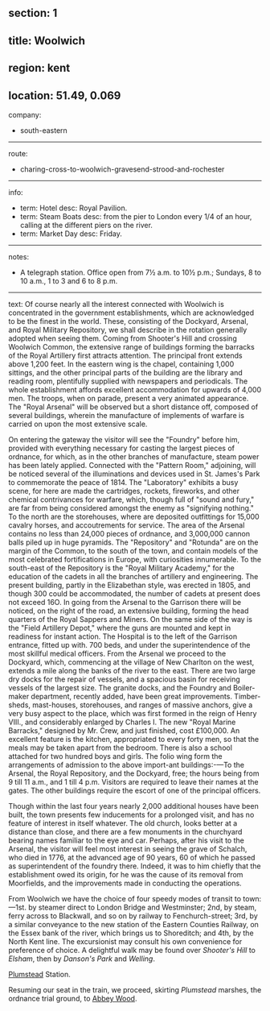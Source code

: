 section: 1
----
title: Woolwich
----
region: kent
----
location: 51.49, 0.069
----
company:
- south-eastern
----
route:
- charing-cross-to-woolwich-gravesend-strood-and-rochester
----
info:
- term: Hotel
  desc: Royal Pavilion.
- term: Steam Boats
  desc: from the pier to London every 1/4 of an hour, calling at the different piers on the river.
- term: Market Day
  desc: Friday.
----
notes:
- A telegraph station. Office open from 7½ a.m. to 10½ p.m.; Sundays, 8 to 10 a.m., 1 to 3 and 6 to 8 p.m.
----
text: Of course nearly all the interest connected with Woolwich is concentrated in the government establishments, which are acknowledged to be the finest in the world. These, consisting of the Dockyard, Arsenal, and Royal Military Repository, we shall describe in the rotation generally adopted when seeing them. Coming from Shooter's Hill and crossing Woolwich Common, the extensive range of buildings forming the barracks of the Royal Artillery first attracts attention. The principal front extends above 1,200 feet. In the eastern wing is the chapel, containing 1,000 sittings, and the other principal parts of the building are the library and reading room, plentifully supplied with newspapers and periodicals. The whole establishment affords excellent accommodation for upwards of 4,000 men. The troops, when on parade, present a very animated appearance. The "Royal Arsenal" will be observed but a short distance off, composed of several buildings, wherein the manufacture of implements of warfare is carried on upon the most extensive scale.

On entering the gateway the visitor will see the "Foundry" before him, provided with everything necessary for casting the largest pieces of ordnance, for which, as in the other branches of manufacture, steam power has been lately applied. Connected with the "Pattern Room," adjoining, will be noticed several of the illuminations and devices used in St. James's Park to commemorate the peace of 1814. The "Laboratory" exhibits a busy scene, for here are made the cartridges, rockets, fireworks, and other chemical contrivances for warfare, which, though full of "sound and fury," are far from being considered amongst the enemy as "signifying nothing." To the north are the storehouses, where are deposited outfittings for 15,000 cavalry horses, and accoutrements for service. The area of the Arsenal contains no less than 24,000 pieces of ordnance, and 3,000,000 cannon balls piled up in huge pyramids. The "Repository" and "Rotunda" are on the margin of the Common, to the south of the town, and contain models of the most celebrated fortifications in Europe, with curiosities innumerable. To the south-east of the Repository is the "Royal Military Academy," for the education of the cadets in all the branches of artillery and engineering. The present building, partly in the Elizabethan style, was erected in 1805, and though 300 could be accommodated, the number of cadets at present does not exceed 16O. In going from the Arsenal to the Garrison there will be noticed, on the right of the road, an extensive building, forming the head quarters of the Royal Sappers and Miners. On the same side of the way is the "Field Artillery Depot," where the guns are mounted and kept in readiness for instant action. The Hospital is to the left of the Garrison entrance, fitted up with. 700 beds, and under the superintendence of the most skillful medical officers. From the Arsenal we proceed to the Dockyard, which, commencing at the village of New Charlton on the west, extends a mile along the banks of the river to the east. There are two large dry docks for the repair of vessels, and a spacious basin for receiving vessels of the largest size. The granite docks, and the Foundry and Boiler-maker department, recently added, have been great improvements. Timber-sheds, mast-houses, storehouses, and ranges of massive anchors, give a very busy aspect to the place, which was first formed in the reign of Henry VIII., and considerably enlarged by Charles I. The new "Royal Marine Barracks," designed by Mr. Crew, and just finished, cost £100,000. An excellent feature is the kitchen, appropriated to every forty men, so that the meals may be taken apart from the bedroom. There is also a school attached for two hundred boys and girls. The folio wing form the arrangements of admission to the above import-ant buildings:-—To the Arsenal, the Royal Repository, and the Dockyard, free; the hours being from 9 till 11 a.m., and 1 till 4 p.m. Visitors are required to leave their names at the gates. The other buildings require the escort of one of the principal officers.

Though within the last four years nearly 2,000 additional houses have been built, the town presents few inducements for a prolonged visit, and has no feature of interest in itself whatever. The old church, looks better at a distance than close, and there are a few monuments in the churchyard bearing names familiar to the eye and car. Perhaps, after his visit to the Arsenal, the visitor will feel most interest in seeing the grave of Schalch, who died in 1776, at the advanced age of 90 years, 60 of which he passed as superintendent of the foundry there. Indeed, it was to him chiefly that the establishment owed its origin, for he was the cause of its removal from Moorfields, and the improvements made in conducting the operations.

From Woolwich we have the choice of four speedy modes of transit to town:—1st. by steamer direct to London Bridge and Westminster; 2nd, by steam, ferry across to Blackwall, and so on by railway to Fenchurch-street; 3rd, by a similar conveyance to the new station of the Eastern Counties Railway, on the Essex bank of the river, which brings us to Shoreditch; and 4th, by the North Kent line. The excursionist may consult his own convenience for preference of choice. A delightful walk may be found over *Shooter's Hill* to *Elsham*, then by *Danson's Park* and *Welling*.

[Plumstead](/stations/plumstead) Station.

Resuming our seat in the train, we proceed, skirting *Plumstead* marshes, the ordnance trial ground, to [Abbey Wood](/stations/abbey-wood).

